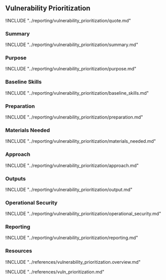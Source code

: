 ## Vulnerability Prioritization

!INCLUDE "../reporting/vulnerability_prioritization/quote.md"

### Summary

!INCLUDE "../reporting/vulnerability_prioritization/summary.md"

### Purpose

!INCLUDE "../reporting/vulnerability_prioritization/purpose.md"

### Baseline Skills

!INCLUDE "../reporting/vulnerability_prioritization/baseline_skills.md"

### Preparation

!INCLUDE "../reporting/vulnerability_prioritization/preparation.md"

### Materials Needed

!INCLUDE "../reporting/vulnerability_prioritization/materials_needed.md"

### Approach

!INCLUDE "../reporting/vulnerability_prioritization/approach.md"

### Outputs

!INCLUDE "../reporting/vulnerability_prioritization/output.md"

### Operational Security

!INCLUDE "../reporting/vulnerability_prioritization/operational_security.md"

### Reporting

!INCLUDE "../reporting/vulnerability_prioritization/reporting.md"

### Resources

!INCLUDE "../references/vulnerability_prioritization.overview.md"

!INCLUDE "../references/vuln_prioritization.md"
